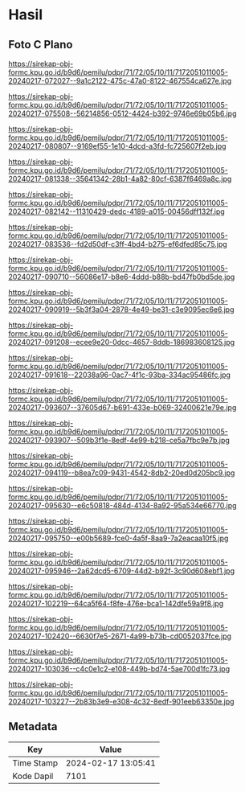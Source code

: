 # Hasil

## Foto C Plano

https://sirekap-obj-formc.kpu.go.id/b9d6/pemilu/pdpr/71/72/05/10/11/7172051011005-20240217-072027--9a1c2122-475c-47a0-8122-467554ca627e.jpg

https://sirekap-obj-formc.kpu.go.id/b9d6/pemilu/pdpr/71/72/05/10/11/7172051011005-20240217-075508--56214856-0512-4424-b392-9746e69b05b6.jpg

https://sirekap-obj-formc.kpu.go.id/b9d6/pemilu/pdpr/71/72/05/10/11/7172051011005-20240217-080807--9169ef55-1e10-4dcd-a3fd-fc725607f2eb.jpg

https://sirekap-obj-formc.kpu.go.id/b9d6/pemilu/pdpr/71/72/05/10/11/7172051011005-20240217-081338--35641342-28b1-4a82-80cf-6387f6469a8c.jpg

https://sirekap-obj-formc.kpu.go.id/b9d6/pemilu/pdpr/71/72/05/10/11/7172051011005-20240217-082142--11310429-dedc-4189-a015-00456dff132f.jpg

https://sirekap-obj-formc.kpu.go.id/b9d6/pemilu/pdpr/71/72/05/10/11/7172051011005-20240217-083536--fd2d50df-c3ff-4bd4-b275-ef6dfed85c75.jpg

https://sirekap-obj-formc.kpu.go.id/b9d6/pemilu/pdpr/71/72/05/10/11/7172051011005-20240217-090710--56086e17-b8e6-4ddd-b88b-bd47fb0bd5de.jpg

https://sirekap-obj-formc.kpu.go.id/b9d6/pemilu/pdpr/71/72/05/10/11/7172051011005-20240217-090919--5b3f3a04-2878-4e49-be31-c3e9095ec6e6.jpg

https://sirekap-obj-formc.kpu.go.id/b9d6/pemilu/pdpr/71/72/05/10/11/7172051011005-20240217-091208--ecee9e20-0dcc-4657-8ddb-186983608125.jpg

https://sirekap-obj-formc.kpu.go.id/b9d6/pemilu/pdpr/71/72/05/10/11/7172051011005-20240217-091618--22038a96-0ac7-4f1c-93ba-334ac95486fc.jpg

https://sirekap-obj-formc.kpu.go.id/b9d6/pemilu/pdpr/71/72/05/10/11/7172051011005-20240217-093607--37605d67-b691-433e-b069-32400621e79e.jpg

https://sirekap-obj-formc.kpu.go.id/b9d6/pemilu/pdpr/71/72/05/10/11/7172051011005-20240217-093907--509b3f1e-8edf-4e99-b218-ce5a7fbc9e7b.jpg

https://sirekap-obj-formc.kpu.go.id/b9d6/pemilu/pdpr/71/72/05/10/11/7172051011005-20240217-094119--b8ea7c09-9431-4542-8db2-20ed0d205bc9.jpg

https://sirekap-obj-formc.kpu.go.id/b9d6/pemilu/pdpr/71/72/05/10/11/7172051011005-20240217-095630--e6c50818-484d-4134-8a92-95a534e66770.jpg

https://sirekap-obj-formc.kpu.go.id/b9d6/pemilu/pdpr/71/72/05/10/11/7172051011005-20240217-095750--e00b5689-fce0-4a5f-8aa9-7a2eacaa10f5.jpg

https://sirekap-obj-formc.kpu.go.id/b9d6/pemilu/pdpr/71/72/05/10/11/7172051011005-20240217-095946--2a62dcd5-6709-44d2-b92f-3c90d608ebf1.jpg

https://sirekap-obj-formc.kpu.go.id/b9d6/pemilu/pdpr/71/72/05/10/11/7172051011005-20240217-102219--64ca5f64-f8fe-476e-bca1-142dfe59a9f8.jpg

https://sirekap-obj-formc.kpu.go.id/b9d6/pemilu/pdpr/71/72/05/10/11/7172051011005-20240217-102420--6630f7e5-2671-4a99-b73b-cd0052037fce.jpg

https://sirekap-obj-formc.kpu.go.id/b9d6/pemilu/pdpr/71/72/05/10/11/7172051011005-20240217-103036--c4c0e1c2-e108-449b-bd74-5ae700d1fc73.jpg

https://sirekap-obj-formc.kpu.go.id/b9d6/pemilu/pdpr/71/72/05/10/11/7172051011005-20240217-103227--2b83b3e9-e308-4c32-8edf-901eeb63350e.jpg


## Metadata

| Key        | Value               |
| ---------- | ------------------- |
| Time Stamp | 2024-02-17 13:05:41 |
| Kode Dapil | 7101                |



